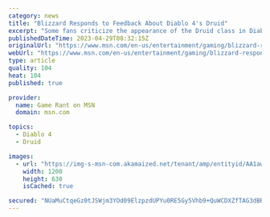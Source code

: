 ```yaml
---
category: news
title: "Blizzard Responds to Feedback About Diablo 4's Druid"
excerpt: "Some fans criticize the appearance of the Druid class in Diablo 4, prompting a response from the game's developers."
publishedDateTime: 2023-04-29T08:32:15Z
originalUrl: "https://www.msn.com/en-us/entertainment/gaming/blizzard-responds-to-feedback-about-diablo-4s-druid/ar-AA1awwfw"
webUrl: "https://www.msn.com/en-us/entertainment/gaming/blizzard-responds-to-feedback-about-diablo-4s-druid/ar-AA1awwfw"
type: article
quality: 104
heat: 104
published: true

provider:
  name: Game Rant on MSN
  domain: msn.com

topics:
  - Diablo 4
  - Druid

images:
  - url: "https://img-s-msn-com.akamaized.net/tenant/amp/entityid/AA1awGFj.img?h=630&w=1200&m=6&q=60&o=t&l=f&f=jpg"
    width: 1200
    height: 630
    isCached: true

secured: "NUaMuCtqeGz0tJSWjm3YOd09ElzpzdUPYu0RE5Gy5Vhb9+QuWCDXZfTAG3dBR4DnVlfXPs5cC5qQ5xs+llhR6x38DEmphwhOJeLJemShdzatx5l0w0wzRMccRCS2u8Uc+bALX0NK6k3L/jm7R2Scvc8Byea13xFzTci07LZv0o7kK2JKGTChN+4PUJzunR8gRA9n1YkvRrccQt5mibaHG+a328EiEqbxwDtkxs4AsE4mcOuZnWBONfIw0k0hiortB9l+wuwAt/ZJf5r7ACuTbvslbw+4xbYTAu5hSExx9hx+aJQL+GMT3R4eD3H+MXgAOzDs+2HlhMZe15WLEJwPPA+PD3nVBoh5andyGInKs48=;rnTG9KdQo4HuSPf0HDVJyg=="
---
```


